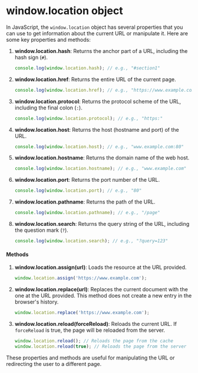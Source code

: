 # window.location object

In JavaScript, the `window.location` object has several properties that you can use to get information about the current URL or manipulate it. Here are some key properties and methods:

1.  **window.location.hash**: Returns the anchor part of a URL, including the hash sign (`#`).

    ```javascript
    console.log(window.location.hash); // e.g., "#section1"
    ```
2.  **window.location.href**: Returns the entire URL of the current page.

    ```javascript
    console.log(window.location.href); // e.g., "https://www.example.com/page?query=123#section1"
    ```
3.  **window.location.protocol**: Returns the protocol scheme of the URL, including the final colon (`:`).

    ```javascript
    console.log(window.location.protocol); // e.g., "https:"
    ```
4.  **window.location.host**: Returns the host (hostname and port) of the URL.

    ```javascript
    console.log(window.location.host); // e.g., "www.example.com:80"
    ```
5.  **window.location.hostname**: Returns the domain name of the web host.

    ```javascript
    console.log(window.location.hostname); // e.g., "www.example.com"
    ```
6.  **window.location.port**: Returns the port number of the URL.

    ```javascript
    console.log(window.location.port); // e.g., "80"
    ```
7.  **window.location.pathname**: Returns the path of the URL.

    ```javascript
    console.log(window.location.pathname); // e.g., "/page"
    ```
8.  **window.location.search**: Returns the query string of the URL, including the question mark (`?`).

    ```javascript
    console.log(window.location.search); // e.g., "?query=123"
    ```

#### Methods

1.  **window.location.assign(url)**: Loads the resource at the URL provided.

    ```javascript
    window.location.assign('https://www.example.com');
    ```
2.  **window.location.replace(url)**: Replaces the current document with the one at the URL provided. This method does not create a new entry in the browser's history.

    ```javascript
    window.location.replace('https://www.example.com');
    ```
3.  **window.location.reload(forceReload)**: Reloads the current URL. If `forceReload` is true, the page will be reloaded from the server.

    ```javascript
    window.location.reload(); // Reloads the page from the cache
    window.location.reload(true); // Reloads the page from the server
    ```

These properties and methods are useful for manipulating the URL or redirecting the user to a different page.
